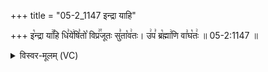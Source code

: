 +++
title = "05-2_1147 इन्द्रा याहि"

+++
इ꣡न्द्रा या꣢꣯हि धि꣣ये꣢षि꣣तो꣡ विप्र꣢꣯जूतः सु꣣ता꣡व꣢तः। उ꣢प꣣ ब्र꣡ह्मा꣢णि वा꣣घ꣡तः꣢ ॥ 05-2:1147 ॥

<details><summary>विस्वर-मूलम् (VC)</summary>

इन्द्रा याहि धियेषितो विप्रजूतः सुतावतः । उप ब्रह्माणि वाघतः ॥११४७॥
</details>